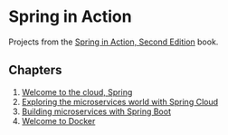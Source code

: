 # Spring in Action
Projects from the [Spring in Action, Second Edition](https://www.manning.com/books/spring-microservices-in-action-second-edition) book.

## Chapters
1. [Welcome to the cloud, Spring](./chapter01)
2. [Exploring the microservices world with Spring Cloud](./chapter02)
3. [Building microservices with Spring Boot](./chapter03)
4. [Welcome to Docker](./chapter04)
